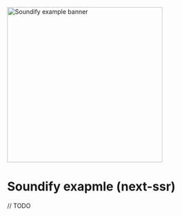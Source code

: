 <img width="360px" alt="Soundify example banner" src="https://user-images.githubusercontent.com/51422045/221219632-d89c4d89-05ca-4927-8419-af81cfd38875.png" />

# Soundify exapmle (next-ssr)

// TODO